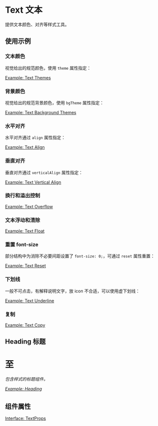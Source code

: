 # Text 文本

提供文本颜色、对齐等样式工具。

## 使用示例

<!-- <Half> -->

### 文本颜色

视觉给出的规范颜色，使用 `theme` 属性指定：

[Example: Text Themes](./_example/TextThemeExample.jsx)

### 背景颜色

视觉给出的规范背景颜色，使用 `bgTheme` 属性指定：

[Example: Text Background Themes](./_example/TextBgThemeExample.jsx)

### 水平对齐

水平对齐通过 `align` 属性指定：

[Example: Text Align](./_example/TextAlignExample.jsx)

### 垂直对齐

垂直对齐通过 `verticalAlign` 属性指定：

[Example: Text Vertical Align](./_example/TextVerticalAlignExample.jsx)

### 换行和溢出控制

[Example: Text Overflow](./_example/TextOverflowExample.jsx)

### 文本浮动和清除

[Example: Text Float](./_example/TextFloatExample.jsx)

### 重置 font-size

部分结构中为消除不必要间距设置了 `font-size: 0;`，可通过 `reset` 属性重置：

[Example: Text Reset](./_example/TextFontSizeResetExample.jsx)

### 下划线

一般不可点击，有解释说明文字，放 icon 不合适，可以使用虚下划线：

[Example: Text Underline](./_example/TextUnderlineExample.jsx)

### 复制

[Example: Text Copy](./_example/TextCopyExample.jsx)

<!-- </Half> -->

## Heading 标题

<!-- <Half> -->

<H1> 至 <H6> 包含样式的标题组件。

[Example: Heading](../heading/_example/HeadingExample.jsx)

<!-- </Half> -->

## 组件属性

[Interface: TextProps](./Text.tsx)

